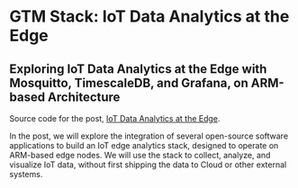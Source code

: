 # GTM Stack: IoT Data Analytics at the Edge

## Exploring IoT Data Analytics at the Edge with Mosquitto, TimescaleDB, and Grafana, on ARM-based Architecture

Source code for the post, [IoT Data Analytics at the Edge](https://medium.com/@GaryStafford/iot-data-analytics-at-the-edge-d116b6681d7b).

In the post, we will explore the integration of several open-source software applications to build an IoT edge analytics stack, designed to operate on ARM-based edge nodes. We will use the stack to collect, analyze, and visualize IoT data, without first shipping the data to Cloud or other external systems.
